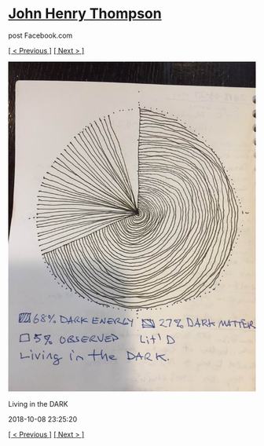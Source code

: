 # [John Henry Thompson](../README.md)
post Facebook.com

[[ < Previous ]](2018-10-10-1.md) [[ Next > ]](2018-10-08-2.md)

[![](../media/2018-10-08/Timeline-Photos-Living-in-the-DARK.jpg)](../README.md)

Living in the DARK

2018-10-08 23:25:20

[[ < Previous ]](2018-10-10-1.md) [[ Next > ]](2018-10-08-2.md)